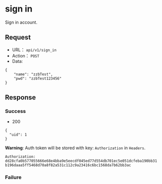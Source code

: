 # sign in

Sign in account.

## Request


* URL： `api/v1/sign_in`
* Action： `POST`
* Data:

```
{
    "name": "zzbTest",
    "pwd": "zzbTest123456"
}
```

	
## Response


### Success

* 200

```
{
  "uid": 1
}
```

**Warning**: Auth token will be stored with key: ```Authorization``` in ```Headers```.

```Authorization: dd28cfa0b577055666e68e4bba9e5eecdf045ed77d554db701ec5e051dcfeba190bb31b196daaa5ff5468d70a8f82a531c112c9a23416c6bc1568da7b62bb3ac```

### Failure

